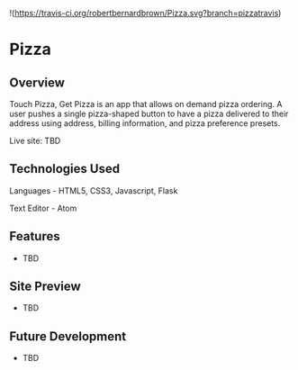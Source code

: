 !(https://travis-ci.org/robertbernardbrown/Pizza.svg?branch=pizzatravis)

# Pizza

## Overview

Touch Pizza, Get Pizza is an app that allows on demand pizza ordering. A user pushes a single pizza-shaped button to have a pizza delivered to their address using address, billing information, and pizza preference presets.

Live site: TBD

## Technologies Used

Languages - HTML5, CSS3, Javascript, Flask 

Text Editor - Atom

## Features

* TBD

## Site Preview
* TBD

## Future Development

* TBD
